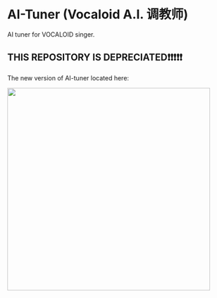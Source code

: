 # AI-Tuner (Vocaloid A.I. 调教师)
AI tuner for VOCALOID singer.

## THIS REPOSITORY IS DEPRECIATED:heavy_exclamation_mark::heavy_exclamation_mark::heavy_exclamation_mark::heavy_exclamation_mark::heavy_exclamation_mark:
The new version of AI-tuner located here:

<p align='left'>
<a href="https://github.com/discover304/ai-machine-song-tuner"><img src="https://github-link-card.s3.ap-northeast-1.amazonaws.com/discover304/ai-machine-song-tuner.png" width="460px"></a></p>
